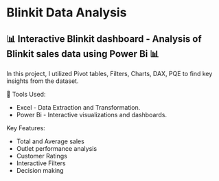 # Blinkit Data Analysis
## 📊 Interactive Blinkit dashboard - Analysis of Blinkit sales data using Power Bi 📊

In this project, I utilized Pivot tables, Filters, Charts, DAX, PQE to find key insights from the dataset.

🔧 Tools Used:
- Excel - Data Extraction and Transformation.
- Power Bi - Interactive visualizations and dashboards.

Key Features:
- Total and Average sales
- Outlet performance analysis
- Customer Ratings
- Interactive Filters 
- Decision making
